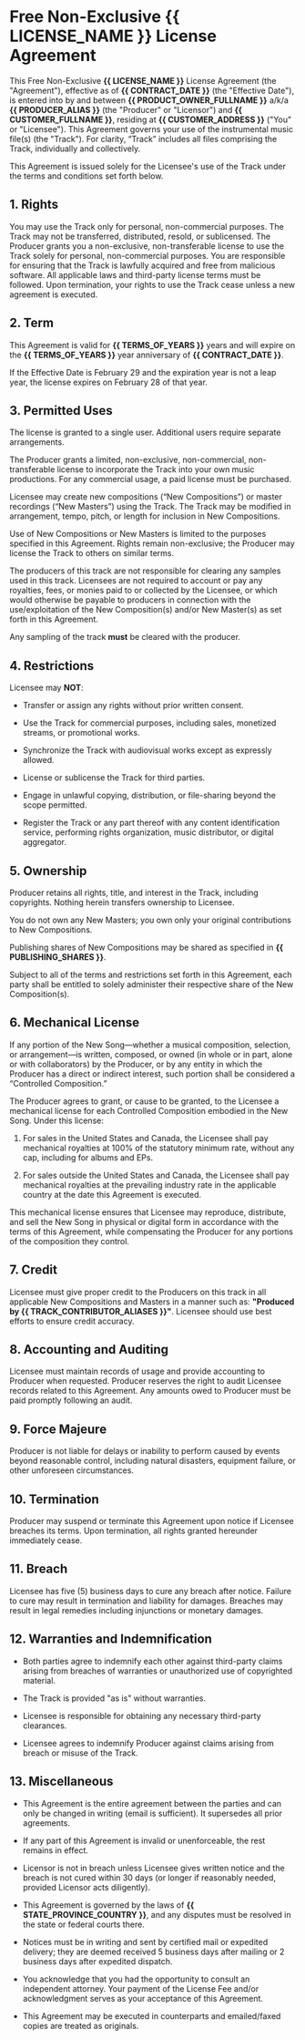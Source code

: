 # Free Non-Exclusive **{{ LICENSE_NAME }}** License Agreement

This Free Non-Exclusive **{{ LICENSE_NAME }}** License Agreement (the "Agreement"), effective as of **{{ CONTRACT_DATE }}** (the "Effective Date"), is entered into by and between **{{ PRODUCT_OWNER_FULLNAME }}** a/k/a **{{ PRODUCER_ALIAS }}** (the "Producer" or "Licensor") and **{{ CUSTOMER_FULLNAME }}**, residing at **{{ CUSTOMER_ADDRESS }}** ("You" or "Licensee"). This Agreement governs your use of the instrumental music file(s) (the "Track"). For clarity, “Track” includes all files comprising the Track, individually and collectively.

This Agreement is issued solely for the Licensee's use of the Track under the terms and conditions set forth below.

## 1. Rights

You may use the Track only for personal, non-commercial purposes. The Track may not be transferred, distributed, resold, or sublicensed. The Producer grants you a non-exclusive, non-transferable license to use the Track solely for personal, non-commercial purposes. You are responsible for ensuring that the Track is lawfully acquired and free from malicious software. All applicable laws and third-party license terms must be followed. Upon termination, your rights to use the Track cease unless a new agreement is executed.

## 2. Term

This Agreement is valid for **{{ TERMS_OF_YEARS }}** years and will expire on the **{{ TERMS_OF_YEARS }}** year anniversary of **{{ CONTRACT_DATE }}**.

If the Effective Date is February 29 and the expiration year is not a leap year, the license expires on February 28 of that year.

## 3. Permitted Uses

The license is granted to a single user. Additional users require separate arrangements.

The Producer grants a limited, non-exclusive, non-commercial, non-transferable license to incorporate the Track into your own music productions. For any commercial usage, a paid license must be purchased.

Licensee may create new compositions (“New Compositions”) or master recordings (“New Masters”) using the Track. The Track may be modified in arrangement, tempo, pitch, or length for inclusion in New Compositions.

Use of New Compositions or New Masters is limited to the purposes specified in this Agreement. Rights remain non-exclusive; the Producer may license the Track to others on similar terms.

The producers of this track are not responsible for clearing any samples used in this track. Licensees are not required to account or pay any royalties, fees, or monies paid to or collected by the Licensee, or which would otherwise be payable to producers in connection with the use/exploitation of the New Composition(s) and/or New Master(s) as set forth in this Agreement.

Any sampling of the track **must** be cleared with the producer.

## 4. Restrictions

Licensee may **NOT**:

- Transfer or assign any rights without prior written consent.

- Use the Track for commercial purposes, including sales, monetized streams, or promotional works.

- Synchronize the Track with audiovisual works except as expressly allowed.

- License or sublicense the Track for third parties.

- Engage in unlawful copying, distribution, or file-sharing beyond the scope permitted.

- Register the Track or any part thereof with any content identification service, performing rights organization, music distributor, or digital aggregator.

## 5. Ownership

Producer retains all rights, title, and interest in the Track, including copyrights. Nothing herein transfers ownership to Licensee.

You do not own any New Masters; you own only your original contributions to New Compositions.

Publishing shares of New Compositions may be shared as specified in **{{ PUBLISHING_SHARES }}**.

Subject to all of the terms and restrictions set forth in this Agreement, each party shall be entitled to solely administer their respective share of the New Composition(s).

## 6. Mechanical License

If any portion of the New Song—whether a musical composition, selection, or arrangement—is written, composed, or owned (in whole or in part, alone or with collaborators) by the Producer, or by any entity in which the Producer has a direct or indirect interest, such portion shall be considered a “Controlled Composition.”

The Producer agrees to grant, or cause to be granted, to the Licensee a mechanical license for each Controlled Composition embodied in the New Song. Under this license:

1. For sales in the United States and Canada, the Licensee shall pay mechanical royalties at 100% of the statutory minimum rate, without any cap, including for albums and EPs.

2. For sales outside the United States and Canada, the Licensee shall pay mechanical royalties at the prevailing industry rate in the applicable country at the date this Agreement is executed.

This mechanical license ensures that Licensee may reproduce, distribute, and sell the New Song in physical or digital form in accordance with the terms of this Agreement, while compensating the Producer for any portions of the composition they control.

## 7. Credit

Licensee must give proper credit to the Producers on this track in all applicable New Compositions and Masters in a manner such as: **"Produced by {{ TRACK_CONTRIBUTOR_ALIASES }}"**. Licensee should use best efforts to ensure credit accuracy.

## 8. Accounting and Auditing

Licensee must maintain records of usage and provide accounting to Producer when requested. Producer reserves the right to audit Licensee records related to this Agreement. Any amounts owed to Producer must be paid promptly following an audit.

## 9. Force Majeure

Producer is not liable for delays or inability to perform caused by events beyond reasonable control, including natural disasters, equipment failure, or other unforeseen circumstances.

## 10. Termination

Producer may suspend or terminate this Agreement upon notice if Licensee breaches its terms. Upon termination, all rights granted hereunder immediately cease.

## 11. Breach

Licensee has five (5) business days to cure any breach after notice. Failure to cure may result in termination and liability for damages. Breaches may result in legal remedies including injunctions or monetary damages.

## 12. Warranties and Indemnification

- Both parties agree to indemnify each other against third-party claims arising from breaches of warranties or unauthorized use of copyrighted material.

- The Track is provided "as is" without warranties.

- Licensee is responsible for obtaining any necessary third-party clearances.

- Licensee agrees to indemnify Producer against claims arising from breach or misuse of the Track.

## 13. Miscellaneous

- This Agreement is the entire agreement between the parties and can only be changed in writing (email is sufficient). It supersedes all prior agreements.

- If any part of this Agreement is invalid or unenforceable, the rest remains in effect.

- Licensor is not in breach unless Licensee gives written notice and the breach is not cured within 30 days (or longer if reasonably needed, provided Licensor acts diligently).

- This Agreement is governed by the laws of **{{ STATE_PROVINCE_COUNTRY }}**, and any disputes must be resolved in the state or federal courts there.

- Notices must be in writing and sent by certified mail or expedited delivery; they are deemed received 5 business days after mailing or 2 business days after expedited dispatch.

- You acknowledge that you had the opportunity to consult an independent attorney. Your payment of the License Fee and/or acknowledgment serves as your acceptance of this Agreement.

- This Agreement may be executed in counterparts and emailed/faxed copies are treated as originals.
